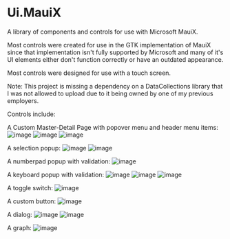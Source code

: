 # Ui.MauiX
A library of components and controls for use with Microsoft MauiX.

Most controls were created for use in the GTK implementation of MauiX since that implementation isn't fully supported by Microsoft and many of it's UI elements either don't function correctly or have an outdated appearance.

Most controls were designed for use with a touch screen.

Note: This project is missing a dependency on a DataCollections library that I was not allowed to upload due to it being owned by one of my previous employers.

Controls include:

A Custom Master-Detail Page with popover menu and header menu items:
![image](https://user-images.githubusercontent.com/61886068/159024729-4d9c3a4b-0998-403c-bbc9-df18ea2571fd.png)
![image](https://user-images.githubusercontent.com/61886068/159024797-83754968-6940-4c88-88eb-f6fa96d90952.png)
![image](https://user-images.githubusercontent.com/61886068/159024848-d5dd898d-3b36-4c72-8b3f-684218ca5254.png)


A selection popup:
![image](https://user-images.githubusercontent.com/61886068/159025012-fa2af57b-0538-463a-96e4-78d8217dd8b5.png)
![image](https://user-images.githubusercontent.com/61886068/159025571-9b5ca290-aa30-4611-ba3c-3fc2971f64c2.png)


A numberpad popup with validation:
![image](https://user-images.githubusercontent.com/61886068/159025176-e8e4b020-afe4-4a6c-9f62-40118365aaa1.png)


A keyboard popup with validation:
![image](https://user-images.githubusercontent.com/61886068/159025262-926cd30e-436d-4eaf-bc2e-383480b61785.png)
![image](https://user-images.githubusercontent.com/61886068/159027242-37f9003e-d383-41b4-afbe-845a0733e473.png)
![image](https://user-images.githubusercontent.com/61886068/159027262-4111c208-b570-4294-bce6-8bab9730aba4.png)


A toggle switch:
![image](https://user-images.githubusercontent.com/61886068/159025790-c0bd915c-175d-4988-8f85-c2294e8090d6.png)


A custom button:
![image](https://user-images.githubusercontent.com/61886068/159025987-9c033e45-5d9f-4b27-8ce1-28cc709aa8ca.png)


A dialog:
![image](https://user-images.githubusercontent.com/61886068/159026596-efa3523a-b33e-40e9-9fc1-3436c50ac122.png)
![image](https://user-images.githubusercontent.com/61886068/159026927-a684b92d-0443-4173-9e2a-bf79d081318b.png)


A graph:
![image](https://user-images.githubusercontent.com/61886068/159027041-8c6cb190-557a-43e9-a22d-da1016f3a4bd.png)
